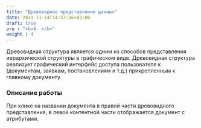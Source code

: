 ```yaml
---
title: "Древовидное представление данных"
date: 2019-11-14T14:57:16+03:00
draft: true
pre : "<b>4. </b>"
weight : 4
---
```


Древовидная структура является одним из способов представления иерархической структуры в графическом виде. Древовидная структура реализует графический интерфейс доступа пользователя к (документам, заявкам, постановлениям и т.д.) прикрепленным к главному документу. 

### Описание работы
При клике на названии документа в правой части древовидного представления, в левой контентной части отображается документ с атрибутами. 

